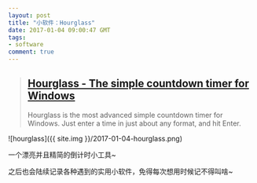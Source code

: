 ```yaml
---
layout: post
title: "小软件：Hourglass"
date: 2017-01-04 09:00:47 GMT
tags:
- software
comment: true
---
```


> ## [Hourglass - The simple countdown timer for Windows](https://chris.dziemborowicz.com/apps/hourglass/)
> Hourglass is the most advanced simple countdown timer for Windows. Just enter a time in just about any format, and hit Enter.

![hourglass]({{ site.img }}/2017-01-04-hourglass.png)

一个漂亮并且精简的倒计时小工具~

之后也会陆续记录各种遇到的实用小软件，免得每次想用时候记不得叫啥~
